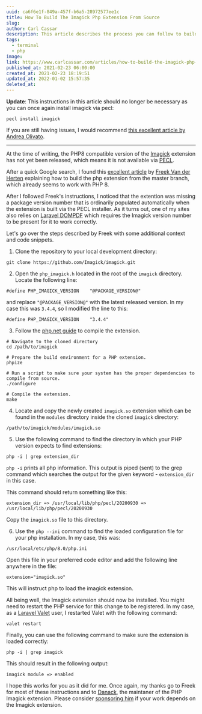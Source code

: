 ```yaml
---
uuid: ca6f6e1f-849a-457f-b6a5-28972577ee1c
title: How To Build The Imagick Php Extension From Source
slug: 
author: Carl Cassar
description: This article describes the process you can follow to build the Imagick PHP extension from source, which can be handy if the version you are after has not been released via PECL.
tags:
  - terminal
  - php
image: 
link: https://www.carlcassar.com/articles/how-to-build-the-imagick-php-extension-from-source
published_at: 2021-02-23 06:00:00
created_at: 2021-02-23 18:19:51
updated_at: 2022-01-02 15:57:35
deleted_at:
---
```

**Update**: This instructions in this article should no longer be necessary as you can once again install imagick via pecl:

```
pecl install imagick
```

If you are still having issues, I would recommend [this excellent article by Andrea Olivato](https://coding.andreaolivato.com/fix-ld-library-not-found-for-lgomp-when-installing-imagick-35-via-php-pecl-on-mac).

---

At the time of writing, the PHP8 compatible version of the [Imagick](https://github.com/Imagick/imagick) extension has not yet been released, which means it is not available via [PECL](https://pecl.php.net/).

After a quick Google search, I found this [excellent article](https://freek.dev/1845-building-the-imagick-php-extension-from-master) by [Freek Van der Herten](https://twitter.com/freekmurze) explaining how to build the php extension from the master branch, which already seems to work with PHP 8.

After I followed Freek's instructions, I noticed that the extention was missing a package version number that is ordinarily populated automatically when the extension is built via the PECL installer. As it turns out, one of my sites also relies on [Laravel DOMPDF](https://github.com/barryvdh/laravel-dompdf) which requires the Imagick version number to be present for it to work correctly.

Let's go over the steps described by Freek with some additional context and code snippets.

1. Clone the repository to your local development directory:

```
git clone https://github.com/Imagick/imagick.git
```

2. Open the `php_imagick.h` located in the root of the `imagick` directory. Locate the following line:

```
#define PHP_IMAGICK_VERSION    "@PACKAGE_VERSION@"
```

and replace `"@PACKAGE_VERSION@"` with the latest released version. In my case this was `3.4.4`, so I modified the line to this:

```
#define PHP_IMAGICK_VERSION    "3.4.4"
```

3. Follow the [php.net guide](https://www.php.net/manual/en/install.pecl.phpize.php) to compile the extension.

```
# Navigate to the cloned directory
cd /path/to/imagick

# Prepare the build environment for a PHP extension.
phpize

# Run a script to make sure your system has the proper dependencies to compile from source.
./configure

# Compile the extension.
make
```

4. Locate and copy the newly created `imagick.so` extension which can be found in the `modules` directory inside the cloned `imagick` directory:

```
/path/to/imagick/modules/imagick.so
```

5. Use the following command to find the directory in which your PHP version expects to find extensions:

```
php -i | grep extension_dir
```

`php -i` prints all php information. This output is piped (sent) to the grep command which searches the output for the given keyword - `extension_dir` in this case.

This command should return something like this:

```
extension_dir => /usr/local/lib/php/pecl/20200930 => /usr/local/lib/php/pecl/20200930
```

Copy the `imagick.so` file to this directory.

6. Use the `php --ini` command to find the loaded configuration file for your php installation. In my case, this was:

```
/usr/local/etc/php/8.0/php.ini
```

Open this file in your preferred code editor and add the following line anywhere in the file:

```
extension="imagick.so"
```

This will instruct php to load the imagick extension. 

All being well, the Imagick extension should now be installed. You might need to restart the PHP service for this change to be registered. In my case, as a [Laravel Valet](https://laravel.com/docs/8.x/valet) user, I restarted Valet with the following command:

```
valet restart
```

Finally, you can use the following command to make sure the extension is loaded correctly:

```
php -i | grep imagick
```

This should result in the following output:

```
imagick module => enabled
```

I hope this works for you as it did for me. Once again, my thanks go to Freek for most of these instructions and to [Danack](https://twitter.com/MrDanack), the maintaner of the PHP Imagick extension. Please consider [sponsoring him](https://github.com/sponsors/Danack) if your work depends on the Imagick extension.
